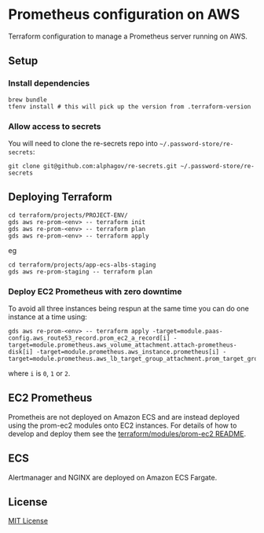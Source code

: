# Prometheus configuration on AWS #

Terraform configuration to manage a Prometheus server running on AWS.

## Setup ##

### Install dependencies

    brew bundle
    tfenv install # this will pick up the version from .terraform-version

### Allow access to secrets

You will need to clone the re-secrets repo into `~/.password-store/re-secrets`:

    git clone git@github.com:alphagov/re-secrets.git ~/.password-store/re-secrets

## Deploying Terraform

```shell
cd terraform/projects/PROJECT-ENV/
gds aws re-prom-<env> -- terraform init
gds aws re-prom-<env> -- terraform plan
gds aws re-prom-<env> -- terraform apply
```

eg

```shell
cd terraform/projects/app-ecs-albs-staging
gds aws re-prom-staging -- terraform plan
```

### Deploy EC2 Prometheus with zero downtime

To avoid all three instances being respun at the same time you can do one instance at a time using:

```
gds aws re-prom-<env> -- terraform apply -target=module.paas-config.aws_route53_record.prom_ec2_a_record[i] -target=module.prometheus.aws_volume_attachment.attach-prometheus-disk[i] -target=module.prometheus.aws_instance.prometheus[i] -target=module.prometheus.aws_lb_target_group_attachment.prom_target_group_attachment[i]
```

where `i` is `0`, `1` or `2`.

## EC2 Prometheus

Prometheis are not deployed on Amazon ECS and are instead deployed using the prom-ec2 modules onto EC2 instances. For details of how to develop and deploy them see the [terraform/modules/prom-ec2 README](terraform/modules/prom-ec2).

## ECS

Alertmanager and NGINX are deployed on Amazon ECS Fargate.

## License
[MIT License](LICENCE)
